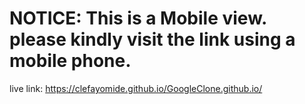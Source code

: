 # NOTICE: This is a Mobile view. please kindly visit the link using a mobile phone. 

live link: https://clefayomide.github.io/GoogleClone.github.io/
